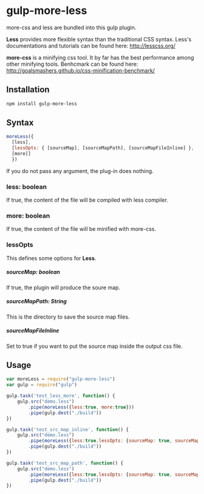 # gulp-more-less
more-css and less are bundled into this gulp plugin.

**Less** provides more flexible syntax than the traditional CSS syntax. Less's documentations and tutorials can be found here:  http://lesscss.org/

**more-css** is a minifying css tool. It by far has the best performance among other minifying tools. Benhcmark can be found here: http://goalsmashers.github.io/css-minification-benchmark/

## Installation
```sh
npm install gulp-more-less
```

## Syntax
```javascript
moreLess({
  [less],
  [lessOpts: { [sourceMap], [sourceMapPath], [sourceMapFileInline] },
  [more]]
  })
```
If you do not pass any argument, the plug-in does nothing.
### less: boolean
If true, the content of the file will be compiled with less compiler.

### more: boolean
If true, the content of the file will be minified with more-css.

### lessOpts
This defines some options for __Less__.

##### sourceMap: boolean
If true, the plugin will produce the soure map.

##### sourceMapPath: String
This is the directory to save the source map files.

##### sourceMapFileInline
Set to true if you want to put the source map inside the output css file.

## Usage
```javascript
var moreLess = require("gulp-more-less")
var gulp = require("gulp")

gulp.task('test_less_more', function() {
    gulp.src("demo.less")
        .pipe(moreLess({less:true, more:true}))
        .pipe(gulp.dest("./build"))
})

gulp.task('test_src_map_inline', function() {
    gulp.src("demo.less")
        .pipe(moreLess({less:true,lessOpts: {sourceMap: true, sourceMapFileInline: true}}))
        .pipe(gulp.dest("./build"))
})

gulp.task('test_src_map_path', function() {
    gulp.src("demo.less")
        .pipe(moreLess({less:true,lessOpts: {sourceMap: true, sourceMapPath: "./build" }}))
        .pipe(gulp.dest("./build"))
})
```
